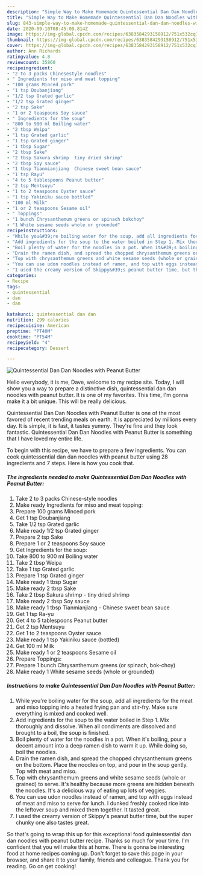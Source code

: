 ```yaml
---
description: "Simple Way to Make Homemade Quintessential Dan Dan Noodles with Peanut Butter"
title: "Simple Way to Make Homemade Quintessential Dan Dan Noodles with Peanut Butter"
slug: 843-simple-way-to-make-homemade-quintessential-dan-dan-noodles-with-peanut-butter
date: 2020-09-10T08:45:09.814Z
image: https://img-global.cpcdn.com/recipes/6383584293158912/751x532cq70/quintessential-dan-dan-noodles-with-peanut-butter-recipe-main-photo.jpg
thumbnail: https://img-global.cpcdn.com/recipes/6383584293158912/751x532cq70/quintessential-dan-dan-noodles-with-peanut-butter-recipe-main-photo.jpg
cover: https://img-global.cpcdn.com/recipes/6383584293158912/751x532cq70/quintessential-dan-dan-noodles-with-peanut-butter-recipe-main-photo.jpg
author: Ann Richards
ratingvalue: 4.8
reviewcount: 35860
recipeingredient:
- "2 to 3 packs Chinesestyle noodles"
- " Ingredients for miso and meat topping"
- "100 grams Minced pork"
- "1 tsp Doubanjiang"
- "1/2 tsp Grated garlic"
- "1/2 tsp Grated ginger"
- "2 tsp Sake"
- "1 or 2 teaspoons Soy sauce"
- " Ingredients for the soup"
- "800 to 900 ml Boiling water"
- "2 tbsp Weipa"
- "1 tsp Grated garlic"
- "1 tsp Grated ginger"
- "1 tbsp Sugar"
- "2 tbsp Sake"
- "2 tbsp Sakura shrimp  tiny dried shrimp"
- "2 tbsp Soy sauce"
- "1 tbsp Tianmianjiang  Chinese sweet bean sauce"
- "1 tsp Rayu"
- "4 to 5 tablespoons Peanut butter"
- "2 tsp Mentsuyu"
- "1 to 2 teaspoons Oyster sauce"
- "1 tsp Yakiniku sauce bottled"
- "100 ml Milk"
- "1 or 2 teaspoons Sesame oil"
- " Toppings"
- "1 bunch Chrysanthemum greens or spinach bokchoy"
- "1 White sesame seeds whole or grounded"
recipeinstructions:
- "While you&#39;re boiling water for the soup, add all ingredients for the meat and miso topping into a heated frying pan and stir-fry. Make sure everything is mixed and cooked well."
- "Add ingredients for the soup to the water boiled in Step 1. Mix thoroughly and dissolve. When all condiments are dissolved and brought to a boil, the soup is finished."
- "Boil plenty of water for the noodles in a pot. When it&#39;s boiling, pour a decent amount into a deep ramen dish to warm it up. While doing so, boil the noodles."
- "Drain the ramen dish, and spread the chopped chrysanthemum greens on the bottom. Place the noodles on top, and pour in the soup gently. Top with meat and miso."
- "Top with chrysanthemum greens and white sesame seeds (whole or grained) to serve. It&#39;s healthy because more greens are hidden beneath the noodles. It&#39;s a delicious way of eating up lots of veggies."
- "You can use udon noodles instead of ramen, and top with eggs instead of meat and miso to serve for lunch. I dunked freshly cooked rice into the leftover soup and mixed them together. It tasted great."
- "I used the creamy version of Skippy&#39;s peanut butter time, but the super chunky one also tastes great."
categories:
- Recipe
tags:
- quintessential
- dan
- dan

katakunci: quintessential dan dan 
nutrition: 299 calories
recipecuisine: American
preptime: "PT40M"
cooktime: "PT54M"
recipeyield: "4"
recipecategory: Dessert

---
```



![Quintessential Dan Dan Noodles with Peanut Butter](https://img-global.cpcdn.com/recipes/6383584293158912/751x532cq70/quintessential-dan-dan-noodles-with-peanut-butter-recipe-main-photo.jpg)

Hello everybody, it is me, Dave, welcome to my recipe site. Today, I will show you a way to prepare a distinctive dish, quintessential dan dan noodles with peanut butter. It is one of my favorites. This time, I'm gonna make it a bit unique. This will be really delicious.

Quintessential Dan Dan Noodles with Peanut Butter is one of the most favored of recent trending meals on earth. It is appreciated by millions every day. It is simple, it is fast, it tastes yummy. They're fine and they look fantastic. Quintessential Dan Dan Noodles with Peanut Butter is something that I have loved my entire life.




To begin with this recipe, we have to prepare a few ingredients. You can cook quintessential dan dan noodles with peanut butter using 28 ingredients and 7 steps. Here is how you cook that.

<!--inarticleads1-->

##### The ingredients needed to make Quintessential Dan Dan Noodles with Peanut Butter:

1. Take 2 to 3 packs Chinese-style noodles
1. Make ready  Ingredients for miso and meat topping:
1. Prepare 100 grams Minced pork
1. Get 1 tsp Doubanjiang
1. Take 1/2 tsp Grated garlic
1. Make ready 1/2 tsp Grated ginger
1. Prepare 2 tsp Sake
1. Prepare 1 or 2 teaspoons Soy sauce
1. Get  Ingredients for the soup:
1. Take 800 to 900 ml Boiling water
1. Take 2 tbsp Weipa
1. Take 1 tsp Grated garlic
1. Prepare 1 tsp Grated ginger
1. Make ready 1 tbsp Sugar
1. Make ready 2 tbsp Sake
1. Take 2 tbsp Sakura shrimp - tiny dried shrimp
1. Make ready 2 tbsp Soy sauce
1. Make ready 1 tbsp Tianmianjiang - Chinese sweet bean sauce
1. Get 1 tsp Ra-yu
1. Get 4 to 5 tablespoons Peanut butter
1. Get 2 tsp Mentsuyu
1. Get 1 to 2 teaspoons Oyster sauce
1. Make ready 1 tsp Yakiniku sauce (bottled)
1. Get 100 ml Milk
1. Make ready 1 or 2 teaspoons Sesame oil
1. Prepare  Toppings:
1. Prepare 1 bunch Chrysanthemum greens (or spinach, bok-choy)
1. Make ready 1 White sesame seeds (whole or grounded)




<!--inarticleads2-->

##### Instructions to make Quintessential Dan Dan Noodles with Peanut Butter:

1. While you&#39;re boiling water for the soup, add all ingredients for the meat and miso topping into a heated frying pan and stir-fry. Make sure everything is mixed and cooked well.
1. Add ingredients for the soup to the water boiled in Step 1. Mix thoroughly and dissolve. When all condiments are dissolved and brought to a boil, the soup is finished.
1. Boil plenty of water for the noodles in a pot. When it&#39;s boiling, pour a decent amount into a deep ramen dish to warm it up. While doing so, boil the noodles.
1. Drain the ramen dish, and spread the chopped chrysanthemum greens on the bottom. Place the noodles on top, and pour in the soup gently. Top with meat and miso.
1. Top with chrysanthemum greens and white sesame seeds (whole or grained) to serve. It&#39;s healthy because more greens are hidden beneath the noodles. It&#39;s a delicious way of eating up lots of veggies.
1. You can use udon noodles instead of ramen, and top with eggs instead of meat and miso to serve for lunch. I dunked freshly cooked rice into the leftover soup and mixed them together. It tasted great.
1. I used the creamy version of Skippy&#39;s peanut butter time, but the super chunky one also tastes great.




So that's going to wrap this up for this exceptional food quintessential dan dan noodles with peanut butter recipe. Thanks so much for your time. I'm confident that you will make this at home. There is gonna be interesting food at home recipes coming up. Don't forget to save this page in your browser, and share it to your family, friends and colleague. Thank you for reading. Go on get cooking!
